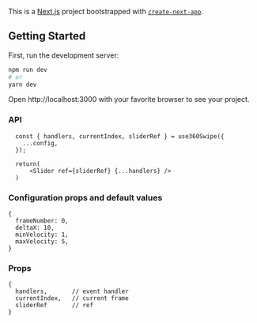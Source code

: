 This is a [Next.js](https://nextjs.org/) project bootstrapped with [`create-next-app`](https://github.com/vercel/next.js/tree/canary/packages/create-next-app).

## Getting Started

First, run the development server:

```bash
npm run dev
# or
yarn dev
```

Open http://localhost:3000 with your favorite browser to see your project.

### API

```
  const { handlers, currentIndex, sliderRef } = use360Swipe({
    ...config,
  });

  return(
      <Slider ref={sliderRef} {...handlers} />
  )
```

### Configuration props and default values

```
{
  frameNumber: 0,
  deltaX: 10,
  minVelocity: 1,
  maxVelocity: 5,
}
```

### Props

```
{
  handlers,       // event handler
  currentIndex,   // current frame
  sliderRef       // ref
}
```
